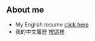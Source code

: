 ## About me
* My English resume [click here](https://docs.google.com/document/d/1vPBRBaOrgjht2FnQItpmZ8jfIIm13gubgIVI8-hNaew/edit?usp=drive_link)
* 我的中文履歷 [按這裡](https://docs.google.com/document/d/1e4sg_pTN5lmKVUTb4hviZwy0Pql3DdS-Jd5UDCGsUFk/edit?usp=drive_link)
